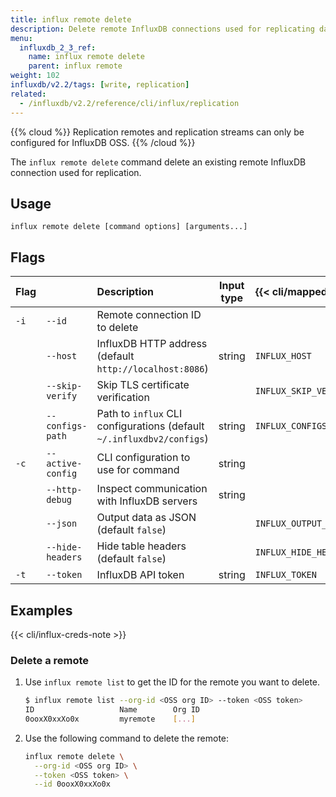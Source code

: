 ```yaml
---
title: influx remote delete
description: Delete remote InfluxDB connections used for replicating data.
menu:
  influxdb_2_3_ref:
    name: influx remote delete
    parent: influx remote
weight: 102
influxdb/v2.2/tags: [write, replication]
related:
  - /influxdb/v2.2/reference/cli/influx/replication
---
```


{{% cloud %}}
Replication remotes and replication streams can only be configured for InfluxDB OSS.
{{% /cloud %}}

The `influx remote delete` command delete an existing remote InfluxDB connection used for replication.

## Usage
```
influx remote delete [command options] [arguments...]
```

## Flags

| Flag |                   | Description                                                           | Input type | {{< cli/mapped >}}    |
| :--- | :---------------- | :-------------------------------------------------------------------- | :--------: | :-------------------- |
| `-i` | `--id`            | Remote connection ID to delete                                        |            |                       |
|      | `--host`          | InfluxDB HTTP address (default `http://localhost:8086`)               |   string   | `INFLUX_HOST`         |
|      | `--skip-verify`   | Skip TLS certificate verification                                     |            | `INFLUX_SKIP_VERIFY`  |
|      | `--configs-path`  | Path to `influx` CLI configurations (default `~/.influxdbv2/configs`) |   string   | `INFLUX_CONFIGS_PATH` |
| `-c` | `--active-config` | CLI configuration to use for command                                  |   string   |                       |
|      | `--http-debug`    | Inspect communication with InfluxDB servers                           |   string   |                       |
|      | `--json`          | Output data as JSON (default `false`)                                 |            | `INFLUX_OUTPUT_JSON`  |
|      | `--hide-headers`  | Hide table headers (default `false`)                                  |            | `INFLUX_HIDE_HEADERS` |
| `-t` | `--token`         | InfluxDB API token                                                    |   string   | `INFLUX_TOKEN`        |

## Examples
{{< cli/influx-creds-note >}}

### Delete a remote
1. Use `influx remote list` to get the ID for the remote you want to delete.
   ```sh
   $ influx remote list --org-id <OSS org ID> --token <OSS token>
   ID			        Name		Org ID
   0ooxX0xxXo0x 	    myremote    [...]
   ```
2. Use the following command to delete the remote:
    ```sh
    influx remote delete \
      --org-id <OSS org ID> \
      --token <OSS token> \
      --id 0ooxX0xxXo0x
    ```
